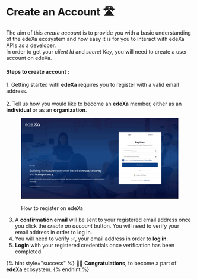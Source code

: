 # Create an Account 🛣️

The aim of this _create account_ is to provide you with a basic understanding of the edeXa ecosystem and how easy it is for you to interact with edeXa APIs as a developer.\
In order to get your _client Id_ and _secret Key_, you will need to create a user account on edeXa.

#### Steps to create account :&#x20;

1\. Getting started with **edeXa** requires you to register with a valid email address.\
\
2\. Tell us how you would like to become an **edeXa** member, either as an **individual** or as an **organization**.

<figure><img src="../.gitbook/assets/ezgif.com-gif-maker.gif" alt=""><figcaption><p>How to register on edeXa</p></figcaption></figure>

3. A **confirmation email** will be sent to your registered email address once you click the _create an account_ button. You will need to verify your email address in order to log in.
4. You will need to verify ✅, your email address in order to **log in**.
5. **Login** with your registered credentials once verification has been completed.

{% hint style="success" %}
🎉🎉 **Congratulations**, to become a part of **edeXa** ecosystem.
{% endhint %}
